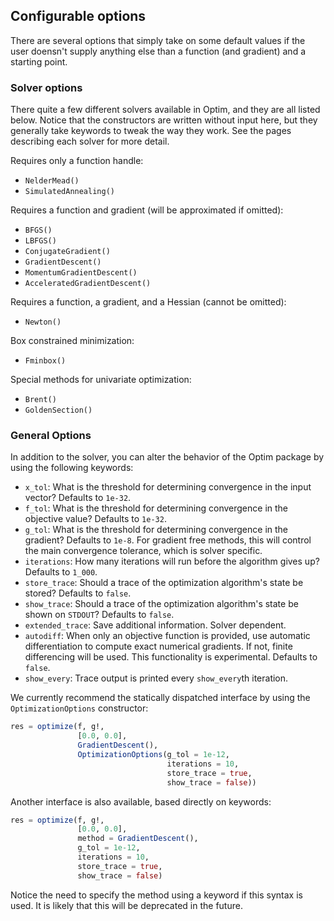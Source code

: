 ## Configurable options
There are several options that simply take on some default values if the user
doensn't supply anything else than a function (and gradient) and a starting point.
### Solver options
There quite a few different solvers available in Optim, and they are all listed
below. Notice that the constructors are written without input here, but they
generally take keywords to tweak the way they work. See the pages describing each
solver for more detail.

Requires only a function handle:

* `NelderMead()`
* `SimulatedAnnealing()`

Requires a function and gradient (will be approximated if omitted):

* `BFGS()`
* `LBFGS()`
* `ConjugateGradient()`
* `GradientDescent()`
* `MomentumGradientDescent()`
* `AcceleratedGradientDescent()`

Requires a function, a gradient, and a Hessian (cannot be omitted):

* `Newton()`

Box constrained minimization:

* `Fminbox()`

Special methods for univariate optimization:

* `Brent()`
* `GoldenSection()`

### General Options
In addition to the solver, you can alter the behavior of the Optim package by using the following keywords:

* `x_tol`: What is the threshold for determining convergence in the input vector? Defaults to `1e-32`.
* `f_tol`: What is the threshold for determining convergence in the objective value? Defaults to `1e-32`.
* `g_tol`: What is the threshold for determining convergence in the gradient? Defaults to `1e-8`. For gradient free methods, this will control the main convergence tolerance, which is solver specific.
* `iterations`: How many iterations will run before the algorithm gives up? Defaults to `1_000`.
* `store_trace`: Should a trace of the optimization algorithm's state be stored? Defaults to `false`.
* `show_trace`: Should a trace of the optimization algorithm's state be shown on `STDOUT`? Defaults to `false`.
* `extended_trace`: Save additional information. Solver dependent.
* `autodiff`: When only an objective function is provided, use automatic differentiation to compute exact numerical gradients. If not, finite differencing will be used. This functionality is experimental. Defaults to `false`.
* `show_every`: Trace output is printed every `show_every`th iteration.

We currently recommend the statically dispatched interface by using the `OptimizationOptions` 
constructor:
```jl
res = optimize(f, g!,
               [0.0, 0.0],
               GradientDescent(),
               OptimizationOptions(g_tol = 1e-12,
                                   iterations = 10,
                                   store_trace = true,
                                   show_trace = false))
```
Another interface is also available, based directly on keywords:
```jl
res = optimize(f, g!,
               [0.0, 0.0],
               method = GradientDescent(),
               g_tol = 1e-12,
               iterations = 10,
               store_trace = true,
               show_trace = false)
```
Notice the need to specify the method using a keyword if this syntax is used. It is likely that this will be deprecated in the future.
